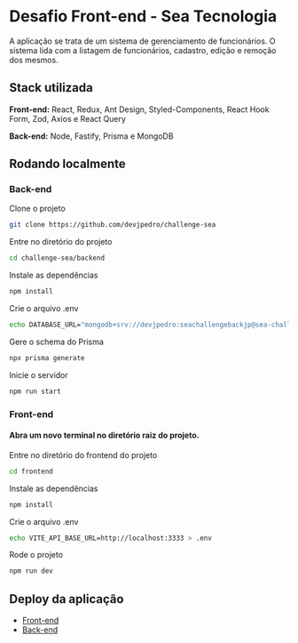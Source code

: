 
# Desafio Front-end - Sea Tecnologia

A aplicação se trata de um sistema de gerenciamento de funcionários. O sistema lida com a listagem de funcionários, cadastro, edição e remoção dos mesmos.

## Stack utilizada

**Front-end:** React, Redux, Ant Design, Styled-Components, React Hook Form, Zod, Axios e React Query

**Back-end:** Node, Fastify, Prisma e MongoDB


## Rodando localmente

### Back-end

Clone o projeto

```bash
git clone https://github.com/devjpedro/challenge-sea
```

Entre no diretório do projeto

```bash
cd challenge-sea/backend
```

Instale as dependências

```bash
npm install
```

Crie o arquivo .env

```bash
echo DATABASE_URL="mongodb+srv://devjpedro:seachallengebackjp@sea-challenge.nfbqi.mongodb.net/sea-challenge?retryWrites=true&w=majority&appName=sea-challenge" > .env
```

Gere o schema do Prisma

```bash
npx prisma generate
```

Inicie o servidor

```bash
npm run start
```


### Front-end

#### Abra um novo terminal no diretório raiz do projeto.

Entre no diretório do frontend do projeto

```bash
cd frontend
```

Instale as dependências

```bash
npm install
```

Crie o arquivo .env

```bash
echo VITE_API_BASE_URL=http://localhost:3333 > .env
```

Rode o projeto

```bash
npm run dev
```


## Deploy da aplicação

 - [Front-end](https://seachallenge.netlify.app)
 - [Back-end](https://seachallengeapi.onrender.com/employees)
